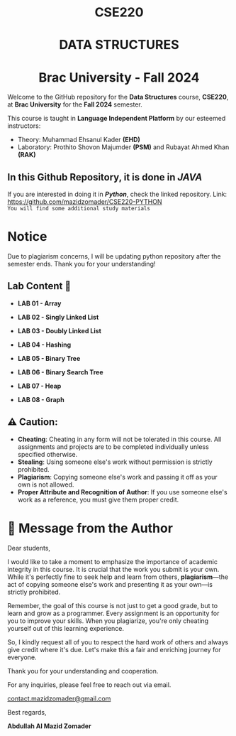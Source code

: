 # <h1 align = "center">CSE220</h1>
## <h1 align = "center">DATA STRUCTURES</h1>
# <h1 align = "center">Brac University - Fall 2024</h1>

Welcome to the GitHub repository for the **Data Structures** course, **CSE220**, at **Brac University** for the **Fall 2024** semester.

This course is taught in **Language Independent Platform** by our esteemed instructors:
- Theory: Muhammad Ehsanul Kader **(EHD)**
- Laboratory: Prothito Shovon Majumder **(PSM)** and Rubayat Ahmed Khan **(RAK)**
## In this Github Repository, it is done in ***JAVA***

If you are interested in doing it in ***Python***, check the linked repository. Link: https://github.com/mazidzomader/CSE220-PYTHON  
`You will find some additional study materials`
# Notice

Due to plagiarism concerns, I will be updating python repository after the semester ends. Thank you for your understanding!

## Lab Content 📂

- **LAB 01 - Array**  

- **LAB 02 - Singly Linked List**  
   
- **LAB 03 - Doubly Linked List**  
   
- **LAB 04 - Hashing**  
   
- **LAB 05 - Binary Tree**  
   
- **LAB 06 - Binary Search Tree**

- **LAB 07 - Heap**

- **LAB 08 - Graph**
   
   
## ⚠️ Caution: 
- **Cheating**: Cheating in any form will not be tolerated in this course. All assignments and projects are to be completed individually unless specified otherwise.
- **Stealing**: Using someone else's work without permission is strictly prohibited.
- **Plagiarism**: Copying someone else's work and passing it off as your own is not allowed.
- **Proper Attribute and Recognition of Author**: If you use someone else's work as a reference, you must give them proper credit.




# 📝 Message from the Author

Dear students,

I would like to take a moment to emphasize the importance of academic integrity in this course. It is crucial that the work you submit is your own. While it's perfectly fine to seek help and learn from others, **plagiarism**—the act of copying someone else's work and presenting it as your own—is strictly prohibited.

Remember, the goal of this course is not just to get a good grade, but to learn and grow as a programmer. Every assignment is an opportunity for you to improve your skills. When you plagiarize, you're only cheating yourself out of this learning experience.

So, I kindly request all of you to respect the hard work of others and always give credit where it's due. Let's make this a fair and enriching journey for everyone.

Thank you for your understanding and cooperation.

For any inquiries, please feel free to reach out via email.

contact.mazidzomader@gmail.com

Best regards,

**Abdullah Al Mazid Zomader**


